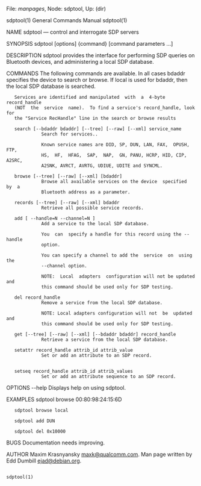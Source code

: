 File: *manpages*,  Node: sdptool,  Up: (dir)

sdptool(1)                  General Commands Manual                 sdptool(1)



NAME
       sdptool — control and interrogate SDP servers

SYNOPSIS
       sdptool [options]  {command}  [command parameters ...]

DESCRIPTION
       sdptool  provides the interface for performing SDP queries on Bluetooth
       devices, and administering a local SDP database.

COMMANDS
       The following commands are available.  In all  cases  bdaddr  specifies
       the  device to search or browse.  If local is used for bdaddr, then the
       local SDP database is searched.

       Services are identified and manipulated  with  a  4-byte  record_handle
       (NOT  the  service  name).  To find a service's record_handle, look for
       the "Service RecHandle" line in the search or browse results

       search [--bdaddr bdaddr] [--tree] [--raw] [--xml] service_name
                 Search for services..

                 Known service names are DID, SP, DUN, LAN, FAX,  OPUSH,  FTP,
                 HS,  HF,  HFAG,  SAP,  NAP,  GN, PANU, HCRP, HID, CIP, A2SRC,
                 A2SNK, AVRCT, AVRTG, UDIUE, UDITE and SYNCML.

       browse [--tree] [--raw] [--xml] [bdaddr]
                 Browse all available services on the device  specified  by  a
                 Bluetooth address as a parameter.

       records [--tree] [--raw] [--xml] bdaddr
                 Retrieve all possible service records.

       add [ --handle=N --channel=N ]
                 Add a service to the local SDP database.

                 You  can  specify a handle for this record using the --handle
                 option.

                 You can specify a channel to add the  service  on  using  the
                 --channel option.

                 NOTE:  Local  adapters  configuration will not be updated and
                 this command should be used only for SDP testing.

       del record_handle
                 Remove a service from the local SDP database.

                 NOTE: Local adapters configuration will not  be  updated  and
                 this command should be used only for SDP testing.

       get [--tree] [--raw] [--xml] [--bdaddr bdaddr] record_handle
                 Retrieve a service from the local SDP database.

       setattr record_handle attrib_id attrib_value
                 Set or add an attribute to an SDP record.


       setseq record_handle attrib_id attrib_values
                 Set or add an attribute sequence to an SDP record.

OPTIONS
       --help    Displays help on using sdptool.


EXAMPLES
       sdptool browse 00:80:98:24:15:6D

       sdptool browse local

       sdptool add DUN

       sdptool del 0x10000

BUGS
       Documentation needs improving.

AUTHOR
       Maxim  Krasnyansky <maxk@qualcomm.com>. Man page written by Edd Dumbill
       <ejad@debian.org>.



                                                                    sdptool(1)
